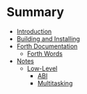 Summary
=======

-	[Introduction](introduction.md)
-	[Building and Installing](building-and-installing.md)
-	[Forth Documentation](forth/README.md)
	-	[Forth Words](forth/words.md)
-	[Notes](notes/README.md)
	-	[Low-Level](notes/low-level/README.md)
		-	[ABI](notes/low-level/abi.md)
		-	[Multitasking](notes/low-level/multitasking.md)
